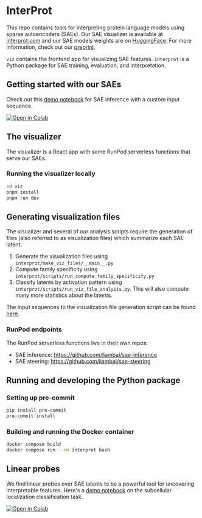 # InterProt

This repo contains tools for interpreting protein language models using sparse autoencoders (SAEs). Our SAE visualizer is available at [interprot.com](https://interprot.com) and our SAE models weights are on [HuggingFace](https://huggingface.co/liambai/InterProt-ESM2-SAEs). For more information, check out our [preprint](https://www.biorxiv.org/content/10.1101/2025.02.06.636901v1).

`viz` contains the frontend app for visualizing SAE features. `interprot` is a Python package for SAE training, evaluation, and interpretation.

## Getting started with our SAEs

Check out this [demo notebook](./notebooks/sae_inference.ipynb) for SAE inference with a custom input sequence.

[![Open in Colab](https://colab.research.google.com/assets/colab-badge.svg)](https://colab.research.google.com/github/etowahadams/interprot/blob/main/notebooks/sae_inference.ipynb)

## The visualizer

The visualizer is a React app with some RunPod serverless functions that serve our SAEs.

### Running the visualizer locally

```bash
cd viz
pnpm install
pnpm run dev
```

## Generating visualization files

The visualizer and several of our analysis scripts require the generation of files (also referred to as visualization files) which summarize each SAE latent. 

1. Generate the visualization files using `interprot/make_viz_files/__main__.py`
2. Compute family specificity using `interprot/scripts/run_compute_family_specificity.py`
2. Classify latents by activation pattern using `interprot/scripts/run_viz_file_analysis.py`. This will also
compute many more statistics about the latents.

The input sequences to the visualization file generation script can be found [here](https://drive.google.com/file/d/1JwVzxDAlgWNe0qoTKbUozvqBxwcmMebB/view?usp=sharing).


### RunPod endpoints

The RunPod serverless functions live in their own repos:

- SAE inference: https://github.com/liambai/sae-inference
- SAE steering: https://github.com/liambai/sae-steering

## Running and developing the Python package

### Setting up pre-commit

```bash
pip install pre-commit
pre-commit install
```

### Building and running the Docker container

```bash
docker compose build
docker compose run --rm interprot bash
```

## Linear probes

We find linear probes over SAE latents to be a powerful tool for uncovering interpretable features. Here's a [demo notebook](./notebooks/subcellular_localization_linear_probe.ipynb) on the subcellular localization classification task.

[![Open in Colab](https://colab.research.google.com/assets/colab-badge.svg)](https://colab.research.google.com/github/etowahadams/interprot/blob/main/notebooks/subcellular_localization_linear_probe.ipynb)
